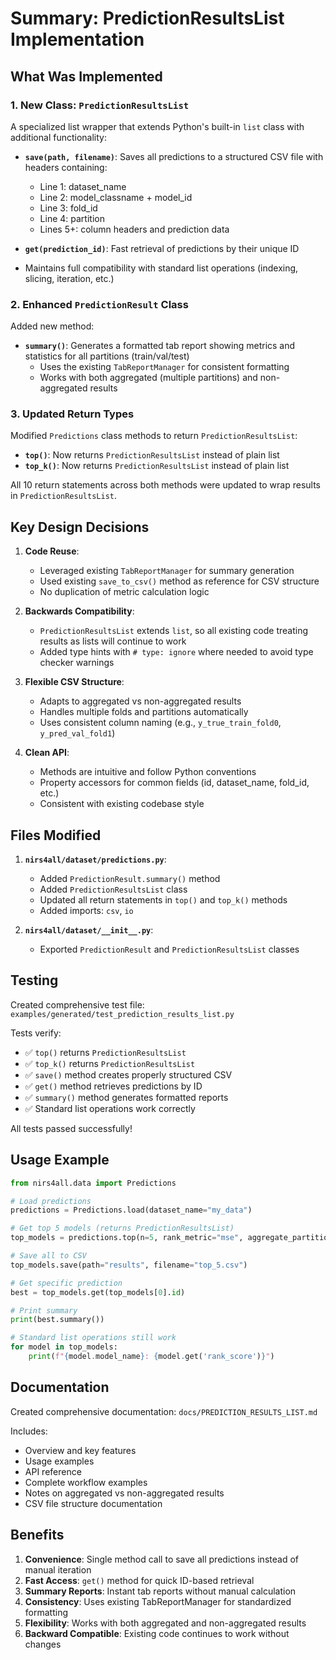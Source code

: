 # Summary: PredictionResultsList Implementation

## What Was Implemented

### 1. New Class: `PredictionResultsList`
A specialized list wrapper that extends Python's built-in `list` class with additional functionality:

- **`save(path, filename)`**: Saves all predictions to a structured CSV file with headers containing:
  - Line 1: dataset_name
  - Line 2: model_classname + model_id
  - Line 3: fold_id
  - Line 4: partition
  - Lines 5+: column headers and prediction data

- **`get(prediction_id)`**: Fast retrieval of predictions by their unique ID

- Maintains full compatibility with standard list operations (indexing, slicing, iteration, etc.)

### 2. Enhanced `PredictionResult` Class
Added new method:

- **`summary()`**: Generates a formatted tab report showing metrics and statistics for all partitions (train/val/test)
  - Uses the existing `TabReportManager` for consistent formatting
  - Works with both aggregated (multiple partitions) and non-aggregated results

### 3. Updated Return Types
Modified `Predictions` class methods to return `PredictionResultsList`:

- **`top()`**: Now returns `PredictionResultsList` instead of plain list
- **`top_k()`**: Now returns `PredictionResultsList` instead of plain list

All 10 return statements across both methods were updated to wrap results in `PredictionResultsList`.

## Key Design Decisions

1. **Code Reuse**:
   - Leveraged existing `TabReportManager` for summary generation
   - Used existing `save_to_csv()` method as reference for CSV structure
   - No duplication of metric calculation logic

2. **Backwards Compatibility**:
   - `PredictionResultsList` extends `list`, so all existing code treating results as lists will continue to work
   - Added type hints with `# type: ignore` where needed to avoid type checker warnings

3. **Flexible CSV Structure**:
   - Adapts to aggregated vs non-aggregated results
   - Handles multiple folds and partitions automatically
   - Uses consistent column naming (e.g., `y_true_train_fold0`, `y_pred_val_fold1`)

4. **Clean API**:
   - Methods are intuitive and follow Python conventions
   - Property accessors for common fields (id, dataset_name, fold_id, etc.)
   - Consistent with existing codebase style

## Files Modified

1. **`nirs4all/dataset/predictions.py`**:
   - Added `PredictionResult.summary()` method
   - Added `PredictionResultsList` class
   - Updated all return statements in `top()` and `top_k()` methods
   - Added imports: `csv`, `io`

2. **`nirs4all/dataset/__init__.py`**:
   - Exported `PredictionResult` and `PredictionResultsList` classes

## Testing

Created comprehensive test file: `examples/generated/test_prediction_results_list.py`

Tests verify:
- ✅ `top()` returns `PredictionResultsList`
- ✅ `top_k()` returns `PredictionResultsList`
- ✅ `save()` method creates properly structured CSV
- ✅ `get()` method retrieves predictions by ID
- ✅ `summary()` method generates formatted reports
- ✅ Standard list operations work correctly

All tests passed successfully!

## Usage Example

```python
from nirs4all.data import Predictions

# Load predictions
predictions = Predictions.load(dataset_name="my_data")

# Get top 5 models (returns PredictionResultsList)
top_models = predictions.top(n=5, rank_metric="mse", aggregate_partitions=True)

# Save all to CSV
top_models.save(path="results", filename="top_5.csv")

# Get specific prediction
best = top_models.get(top_models[0].id)

# Print summary
print(best.summary())

# Standard list operations still work
for model in top_models:
    print(f"{model.model_name}: {model.get('rank_score')}")
```

## Documentation

Created comprehensive documentation: `docs/PREDICTION_RESULTS_LIST.md`

Includes:
- Overview and key features
- Usage examples
- API reference
- Complete workflow examples
- Notes on aggregated vs non-aggregated results
- CSV file structure documentation

## Benefits

1. **Convenience**: Single method call to save all predictions instead of manual iteration
2. **Fast Access**: `get()` method for quick ID-based retrieval
3. **Summary Reports**: Instant tab reports without manual calculation
4. **Consistency**: Uses existing TabReportManager for standardized formatting
5. **Flexibility**: Works with both aggregated and non-aggregated results
6. **Backward Compatible**: Existing code continues to work without changes
